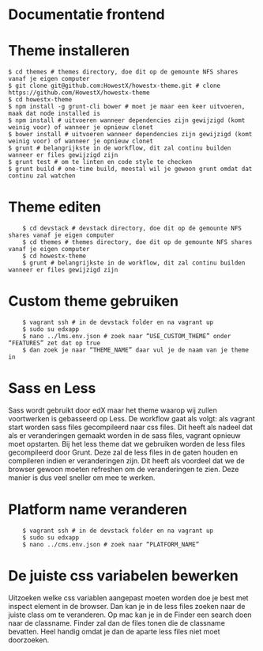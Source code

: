 # Documentatie frontend

# Theme installeren

    $ cd themes # themes directory, doe dit op de gemounte NFS shares vanaf je eigen computer
    $ git clone git@github.com:HowestX/howestx-theme.git # clone https://github.com/HowestX/howestx-theme
    $ cd howestx-theme
    $ npm install -g grunt-cli bower # moet je maar een keer uitvoeren, maak dat node installed is
    $ npm install # uitvoeren wanneer dependencies zijn gewijzigd (komt weinig voor) of wanneer je opnieuw clonet
    $ bower install # uitvoeren wanneer dependencies zijn gewijzigd (komt weinig voor) of wanneer je opnieuw clonet
    $ grunt # belangrijkste in de workflow, dit zal continu builden wanneer er files gewijzigd zijn
    $ grunt test # om te linten en code style te checken
    $ grunt build # one-time build, meestal wil je gewoon grunt omdat dat continu zal watchen

# Theme editen

        $ cd devstack # devstack directory, doe dit op de gemounte NFS shares vanaf je eigen computer
        $ cd themes # themes directory, doe dit op de gemounte NFS shares vanaf je eigen computer
        $ cd howestx-theme
        $ grunt # belangrijkste in de workflow, dit zal continu builden wanneer er files gewijzigd zijn

# Custom theme gebruiken

        $ vagrant ssh # in de devstack folder en na vagrant up
        $ sudo su edxapp
        $ nano ../lms.env.json # zoek naar “USE_CUSTOM_THEME” onder “FEATURES” zet dat op true
        $ dan zoek je naar “THEME_NAME” daar vul je de naam van je theme in
        
# Sass en Less

Sass wordt gebruikt door edX maar het theme waarop wij zullen voortwerken is gebasseerd op Less. De workflow gaat als volgt: als vagrant start worden sass files gecompileerd naar css files. Dit heeft als nadeel dat als er veranderingen gemaakt worden in de sass files, vagrant opnieuw moet opstarten.
Bij het less theme dat we gebruiken worden de less files gecompileerd door Grunt. Deze zal de less files in de gaten houden en compileren indien er veranderingen zijn. Dit heeft als voordeel dat we de browser gewoon moeten refreshen om de veranderingen te zien. Deze manier is dus veel sneller om mee te werken.

# Platform name veranderen

        $ vagrant ssh # in de devstack folder en na vagrant up
        $ sudo su edxapp
        $ nano ../cms.env.json # zoek naar “PLATFORM_NAME”
        
# De juiste css variabelen bewerken

Uitzoeken welke css variablen aangepast moeten worden doe je best met inspect element in de browser. Dan kan je in de less files zoeken naar de juiste class om te veranderen. Op mac kan je in de Finder een search doen naar de classname. Finder zal dan de files tonen die de classname bevatten. Heel handig omdat je dan de aparte less files niet moet doorzoeken.
